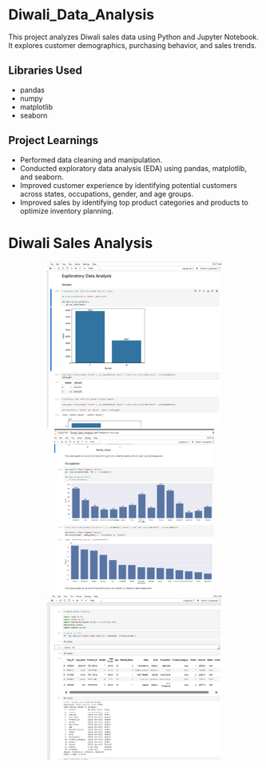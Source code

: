 # Diwali_Data_Analysis
This project analyzes Diwali sales data using Python and Jupyter Notebook.  
It explores customer demographics, purchasing behavior, and sales trends.

## Libraries Used
- pandas  
- numpy  
- matplotlib  
- seaborn

## Project Learnings
- Performed data cleaning and manipulation.  
- Conducted exploratory data analysis (EDA) using pandas, matplotlib, and seaborn.  
- Improved customer experience by identifying potential customers across states, occupations, gender, and age groups.  
- Improved sales by identifying top product categories and products to optimize inventory planning.

# Diwali Sales Analysis

<p align="center">
  <img src="assets/WhatsApp%20Image%202025-08-17%20at%207.59.19%20PM.jpeg" width="350"/>
  <img src="assets/WhatsApp%20Image%202025-08-17%20at%208.00.08%20PM.jpeg" width="320"/>
  <img src="assets/WhatsApp%20Image%202025-08-17%20at%208.00.46%20PM.jpeg" width="350"/>
</p>


